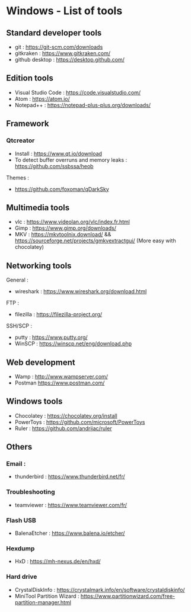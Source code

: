 # Windows - List of tools

## Standard developer tools

- git : https://git-scm.com/downloads
- gitkraken : https://www.gitkraken.com/
- github desktop : https://desktop.github.com/

## Edition tools

- Visual Studio Code : https://code.visualstudio.com/
- Atom : https://atom.io/
- Notepad++ : https://notepad-plus-plus.org/downloads/

## Framework
### Qtcreator
- Install : https://www.qt.io/download
- To detect buffer overruns and memory leaks : https://github.com/ssbssa/heob

Themes :
- https://github.com/foxoman/qDarkSky

## Multimedia tools

- vlc : https://www.videolan.org/vlc/index.fr.html
- Gimp : https://www.gimp.org/downloads/
- MKV : https://mkvtoolnix.download/ && https://sourceforge.net/projects/gmkvextractgui/ (More easy with chocolatey)

## Networking tools

General :
- wireshark : https://www.wireshark.org/download.html

FTP :
- filezilla : https://filezilla-project.org/

SSH/SCP :
- putty : https://www.putty.org/
- WinSCP : https://winscp.net/eng/download.php

## Web development

- Wamp : http://www.wampserver.com/
- Postman https://www.postman.com/

## Windows tools

- Chocolatey : https://chocolatey.org/install
- PowerToys : https://github.com/microsoft/PowerToys
- Ruler : https://github.com/andrijac/ruler

## Others

### Email :
- thunderbird : https://www.thunderbird.net/fr/

### Troubleshooting
- teamviewer : https://www.teamviewer.com/fr/

### Flash USB
- BalenaEtcher : https://www.balena.io/etcher/

### Hexdump
- HxD : https://mh-nexus.de/en/hxd/

### Hard drive
- CrystalDiskInfo : https://crystalmark.info/en/software/crystaldiskinfo/
- MiniTool Partition Wizard : https://www.partitionwizard.com/free-partition-manager.html